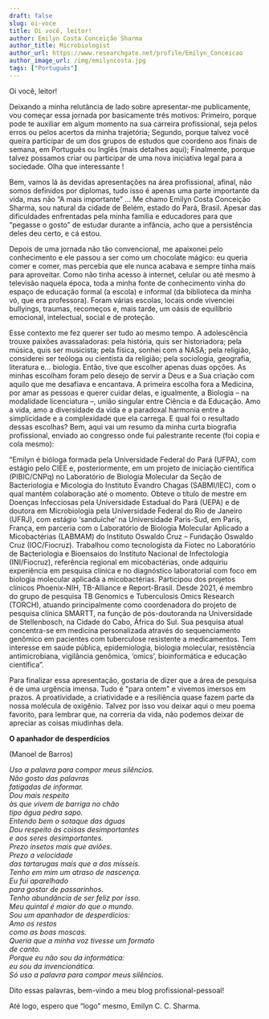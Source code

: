 ```yaml
---
draft: false
slug: oi-voce
title: Oi você, leitor!
author: Emilyn Costa Conceição Sharma
author_title: Microbiologist
author_url: https://www.researchgate.net/profile/Emilyn_Conceicao
author_image_url: /img/emilyncosta.jpg
tags: ["Português"]
---
```


Oi você, leitor!

<!--truncate-->

<div style={{"text-align": "justify"}}> 

Deixando a minha relutância de lado sobre apresentar-me publicamente, vou começar essa jornada por basicamente três motivos:
Primeiro,
porque pode te auxiliar em algum momento na sua carreira profissional, seja
pelos erros ou pelos acertos da minha trajetória;
Segundo,
porque talvez você queira participar de um dos grupos de estudos que coordeno
aos finais de semana, em Português ou Inglês (mais detalhes aqui);
Finalmente,
porque talvez possamos criar ou participar de uma nova iniciativa legal para a
sociedade. Olha que interessante  !

Bem, vamos lá às devidas apresentações na área profissional, afinal, não somos definidos por diplomas, tudo isso é apenas uma parte importante da vida, mas não “A mais importante” ...
Me chamo Emilyn Costa Conceição Sharma, sou natural da cidade de Belém, estado do Pará, Brasil. Apesar das dificuldades enfrentadas pela minha família e educadores para que “pegasse o gosto” de estudar durante a infância, acho que a persistência deles deu certo, e cá estou.

Depois de uma jornada não tão convencional, me apaixonei pelo conhecimento e ele passou a ser como um chocolate mágico: eu queria comer e comer, mas percebia que ele nunca acabava e sempre tinha mais para aproveitar. Como não tinha acesso à internet, celular ou até mesmo à televisão naquela época, toda a minha fonte de conhecimento vinha do espaço de educação formal (a escola) e informal (da biblioteca da minha vó, que era professora). Foram várias escolas, locais onde vivenciei bullyings, traumas, recomeços e, mais tarde, um oásis de equilíbrio emocional, intelectual, social e de proteção.

Esse contexto me fez querer ser tudo ao mesmo tempo. A adolescência trouxe paixões avassaladoras: pela história, quis ser historiadora; pela música, quis ser musicista; pela física, sonhei com a NASA; pela religião, considerei ser teóloga ou cientista da religião; pela sociologia, geografia, literatura e... biologia. Então, tive que escolher apenas duas opções. 
As minhas escolham foram pelo desejo de servir a Deus e a Sua criação com aquilo que me desafiava e encantava. A primeira escolha fora a Medicina, por amar as pessoas e querer cuidar delas, e igualmente, a Biologia – na modalidade licenciatura –, união singular entre Ciência e da Educação. Amo a vida, amo a diversidade da vida e a paradoxal harmonia entre a simplicidade e a complexidade que ela carrega. E qual foi o resultado dessas escolhas? Bem, aqui vai um resumo da minha curta biografia profissional, enviado ao congresso onde fui palestrante recente (foi copia e cola mesmo):

“Emilyn é bióloga formada pela Universidade Federal do Pará (UFPA), com estágio pelo CIEE e, posteriormente, em um projeto de iniciação científica (PIBIC/CNPq) no Laboratório de Biologia Molecular da Seção de Bacteriologia e Micologia do Instituto Evandro Chagas (SABMI/IEC), com o qual mantém colaboração até o momento. Obteve o título de mestre em Doenças Infecciosas pela Universidade Estadual do Pará (UEPA) e de doutora em Microbiologia pela Universidade Federal do Rio de Janeiro (UFRJ), com estágio ‘sanduíche’ na Universidade Paris-Sud, em Paris, França, em parceria com o Laboratório de Biologia Molecular Aplicado a Micobactérias (LABMAM) do Instituto Oswaldo Cruz – Fundação Oswaldo Cruz (IOC/Fiocruz). Trabalhou como tecnologista da Fiotec no Laboratório de Bacteriologia e Bioensaios do Instituto Nacional de Infectologia (INI/Fiocruz), referência regional em micobactérias, onde adquiriu experiência em pesquisa clínica e no diagnóstico laboratorial com foco em biologia molecular aplicada a micobactérias. Participou dos projetos clínicos Phoenix-NIH, TB-Alliance e Report-Brasil. Desde 2021, é membro do grupo de pesquisa TB Genomics e Tuberculosis Omics Research (TORCH), atuando principalmente como coordenadora do projeto de pesquisa clínica SMARTT, na função de pós-doutoranda na Universidade de Stellenbosch, na Cidade do Cabo, África do Sul. Sua pesquisa atual concentra-se em medicina personalizada através do sequenciamento genômico em pacientes com tuberculose resistente a medicamentos. Tem interesse em saúde pública, epidemiologia, biologia molecular, resistência antimicrobiana, vigilância genômica, ‘omics’, bioinformática e educação científica”.

Para finalizar essa apresentação, gostaria de dizer que a área de pesquisa é de uma urgência imensa. Tudo é "para ontem" e vivemos imersos em prazos. A proatividade, a criatividade e a resiliência quase fazem parte da nossa molécula de oxigênio. Talvez por isso vou deixar aqui o meu poema favorito, para lembrar que, na correria da vida, não podemos deixar de apreciar as coisas miudinhas dela.

**O apanhador de desperdícios**

(Manoel de Barros)

_Uso a palavra para compor meus silêncios._  
_Não gosto das palavras_  
_fatigadas de informar._  
_Dou mais respeito_  
_às que vivem de barriga no chão_  
_tipo água pedra sapo._  
_Entendo bem o sotaque das águas_  
_Dou respeito às coisas desimportantes_  
_e aos seres desimportantes._  
_Prezo insetos mais que aviões._  
_Prezo a velocidade_  
_das tartarugas mais que a dos mísseis._  
_Tenho em mim um atraso de nascença._  
_Eu fui aparelhado_  
_para gostar de passarinhos._  
_Tenho abundância de ser feliz por isso._  
_Meu quintal é maior do que o mundo._  
_Sou um apanhador de desperdícios:_  
_Amo os restos_  
_como as boas moscas._  
_Queria que a minha voz tivesse um formato_  
_de canto._  
_Porque eu não sou da informática:_  
_eu sou da invencionática._  
_Só uso a palavra para compor meus silêncios._  

  

Dito essas palavras, bem-vindo a meu blog profissional-pessoal! 
  
Até logo, espero que “logo” mesmo,
Emilyn C. C. Sharma.

</div>
